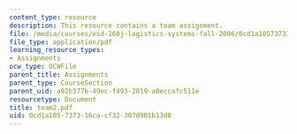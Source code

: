 ```yaml
---
content_type: resource
description: This resource contains a team assignment.
file: /media/courses/esd-260j-logistics-systems-fall-2006/0cd1a105737316cacf32307d901b13d8_team2.pdf
file_type: application/pdf
learning_resource_types:
- Assignments
ocw_type: OCWFile
parent_title: Assignments
parent_type: CourseSection
parent_uid: a92b377b-49ec-f493-2819-a0eccafc511e
resourcetype: Document
title: team2.pdf
uid: 0cd1a105-7373-16ca-cf32-307d901b13d8
---
```

